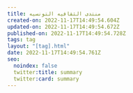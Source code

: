```yaml
---
title: منتدى الثقافيه التونسيه
created-on: 2022-11-17T14:49:54.604Z
updated-on: 2022-11-17T14:49:54.672Z
published-on: 2022-11-17T14:49:54.728Z
tags: tag
layout: "[tag].html"
date: 2022-11-17T14:49:54.761Z
seo:
  noindex: false
  twitter:title: summary
  twitter:card: summary
---
```

